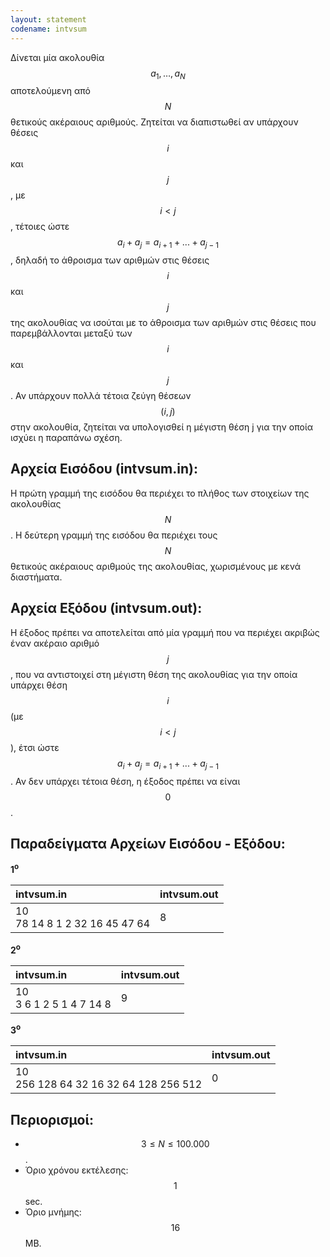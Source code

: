```yaml
---
layout: statement
codename: intvsum
---
```


Δίνεται μία ακολουθία $$a_1, \ldots , a_N$$ αποτελούμενη από $$N$$ θετικούς ακέραιους αριθμούς. Ζητείται να διαπιστωθεί αν υπάρχουν θέσεις $$i$$ και $$j$$, με $$i < j$$, τέτοιες ώστε $$a_i + a_j = a_{i+1} + ... + a_{j-1}$$, δηλαδή το άθροισμα των αριθμών στις θέσεις $$i$$ και $$j$$ της ακολουθίας να ισούται με το άθροισμα των αριθμών στις θέσεις που παρεμβάλλονται μεταξύ των $$i$$ και $$j$$. Αν υπάρχουν πολλά τέτοια ζεύγη θέσεων $$(i, j)$$ στην ακολουθία, ζητείται να υπολογισθεί η μέγιστη θέση j για την οποία ισχύει η παραπάνω σχέση.

## Αρχεία Εισόδου (intvsum.in):

Η πρώτη γραμμή της εισόδου θα περιέχει το πλήθος των στοιχείων της ακολουθίας $$N$$. Η δεύτερη γραμμή της εισόδου θα περιέχει τους $$N$$ θετικούς ακέραιους αριθμούς της ακολουθίας, χωρισμένους με κενά διαστήματα.

## Αρχεία Εξόδου (intvsum.out):

Η έξοδος πρέπει να αποτελείται από μία γραμμή που να περιέχει ακριβώς έναν ακέραιο αριθμό $$j$$, που να αντιστοιχεί στη μέγιστη θέση της ακολουθίας για την οποία υπάρχει θέση $$i$$ (με $$i < j$$), έτσι ώστε $$a_i + a_j = a_{i+1} + ... + a_{j-1}$$. Αν δεν υπάρχει τέτοια θέση, η έξοδος πρέπει να είναι $$0$$.

## Παραδείγματα Αρχείων Εισόδου - Εξόδου:

**1<sup>o</sup>**

| **intvsum.in**      | **intvsum.out** |
| :--- | :--- |
| 10<br>78 14 8 1 2 32 16 45 47 64 | 8 |

**2<sup>o</sup>**

| **intvsum.in**      | **intvsum.out** |
| :--- | :--- |
| 10<br>3 6 1 2 5 1 4 7 14 8 | 9 |

**3<sup>o</sup>**

| **intvsum.in**      | **intvsum.out** |
| :--- | :--- |
| 10<br>256 128 64 32 16 32 64 128 256 512 | 0 |

## Περιορισμοί:

 - $$3 \leq N \leq 100.000$$.
 - Όριο χρόνου εκτέλεσης: $$1$$ sec.
 - Όριο μνήμης: $$16$$ MB.

